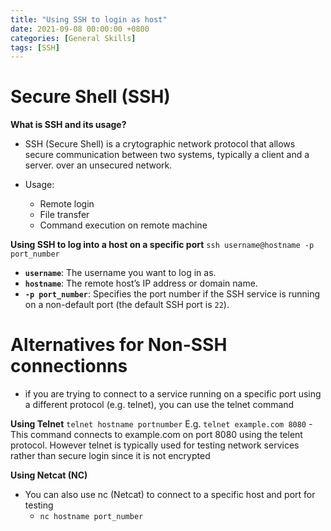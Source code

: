 ```yaml
---
title: "Using SSH to login as host"
date: 2021-09-08 00:00:00 +0800
categories: [General Skills]
tags: [SSH]
---
```


# Secure Shell (SSH)

**What is SSH and its usage?**
- SSH (Secure Shell) is a crytographic network protocol that allows secure communication between two systems, typically a client and a server. over an unsecured network.

- Usage:
    - Remote login
    - File transfer
    - Command execution on remote machine


**Using SSH to log into a host on a specific port**
`ssh username@hostname -p port_number`
- **`username`**: The username you want to log in as.
- **`hostname`**: The remote host’s IP address or domain name.
- **`-p port_number`**: Specifies the port number if the SSH service is running on a non-default port (the default SSH port is `22`).


# Alternatives for Non-SSH connectionns
- if you are trying to connect to a service running on a specific port using a different protocol (e.g. telnet), you can use the telnet command

**Using Telnet**
`telnet hostname portnumber`
E.g. `telnet example.com 8080`
    - This command connects to example.com on port 8080 using the telent protocol. However telnet is typically used for testing network services rather than secure login since it is not encrypted

**Using Netcat (NC)**
- You can also use nc (Netcat) to connect to a specific host and port for testing
    - `nc hostname port_number`